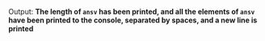 Output: **The length of `ansv` has been printed, and all the elements of `ansv` have been printed to the console, separated by spaces, and a new line is printed**